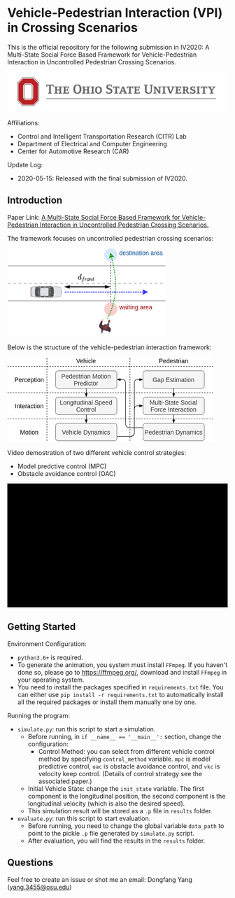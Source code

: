 # Vehicle-Pedestrian Interaction (VPI) in Crossing Scenarios
This is the official repository for the following submission in IV2020: A Multi-State Social Force Based Framework for Vehicle-Pedestrian Interaction in Uncontrolled Pedestrian Crossing Scenarios.

<img src="repo_media/osu-logo.jpg" width="500">

Affiliations:
- Control and Intelligent Transportation Research (CITR) Lab
- Department of Electrical and Computer Engineering
- Center for Automotive Research (CAR)

Update Log:
- 2020-05-15: Released with the final submission of IV2020.

## Introduction

Paper Link: [A Multi-State Social Force Based Framework for Vehicle-Pedestrian Interaction in Uncontrolled Pedestrian Crossing Scenarios.](https://arxiv.org/abs/2005.07769)

The framework focuses on uncontrolled pedestrian crossing scenarios:

![scenario](repo_media/scenario.png)

Below is the structure of the vehicle-pedestrian interaction framework:

![framework](repo_media/framework.png)

Video demostration of two different vehicle control strategies:
- Model predctive control (MPC)
- Obstacle avoidance control (OAC)

<!-- <video width="320" height="240" controls>
  <source src="repo_media/video_sim_mpc.mp4" type="video/mp4">
Your browser does not support the video tag.
</video> -->

[![Demo CountPages alpha](repo_media/video.gif)](https://youtu.be/PDsNBEVrVhw)


<!-- Plots of a simulation example using MPC:

![scene](repo_media/sim_scene.png)

State evolution of the above simulation example:

![data](repo_media/sim_data.png) -->

<!-- <img src="repo_media/sim_scene.png" width="600">
<img src="repo_media/sim_data.png" width="600"> -->

## Getting Started

Environment Configuration:
- `python3.6+` is required.
- To generate the animation, you system must install `FFmpeg`. If you haven't done so, please go to https://ffmpeg.org/, download and install `FFmpeg` in your operating system.
- You need to install the packages specified in `requirements.txt` file. You can either use `pip install -r requirements.txt` to automatically install all the required packages or install them manually one by one.

Running the program:
- `simulate.py`: run this script to start a simulation.
  - Before running, in `if __name__ == '__main__':` section, change the configuration:
    - Control Method: you can select from different vehicle control method by specifying `control_method` variable. `mpc` is model predictive control, `oac` is obstacle avoidance control, and `vkc` is velocity keep control. (Details of control strategy see the associated paper.)
  - Initial Vehicle State: change the `init_state` variable. The first component is the longitudinal position, the second component is the longitudinal velocity (which is also the desired speed).
  - This simulation result will be stored as a `.p` file in `results` folder.
- `evaluate.py`: run this script to start evaluation.
  - Before running, you need to change the global variable `data_path` to point to the pickle `.p` file generated by `simulate.py` script.
  - After evaluation, you will find the results in the `results` folder.

## Questions

Feel free to create an issue or shot me an email: Dongfang Yang (yang.3455@osu.edu)
